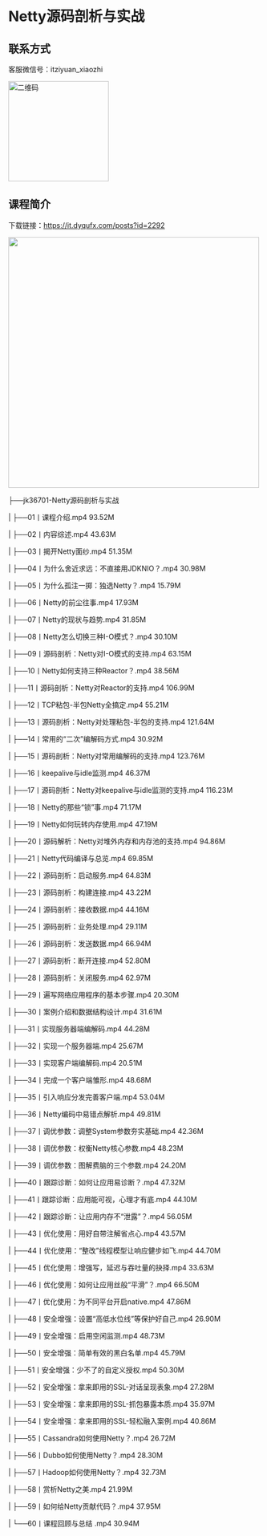 # Netty源码剖析与实战

## 联系方式

客服微信号：itziyuan_xiaozhi

<img src="https://ziyuanyun.oss-cn-guangzhou.aliyuncs.com/common/20240614073449/666b82192834a.jpg" width="200" height="200" alt="二维码">

## 课程简介

下载链接：https://it.dyqufx.com/posts?id=2292

<img src="https://ziyuanyun.oss-cn-guangzhou.aliyuncs.com/yun/20240515183806/6644908e7eed3.jpg" width="500" alt="">

  ├──jk36701-Netty源码剖析与实战 

 | ├──01丨课程介绍.mp4 93.52M

 | ├──02丨内容综述.mp4 43.63M

 | ├──03丨揭开Netty面纱.mp4 51.35M

 | ├──04丨为什么舍近求远：不直接用JDKNIO？.mp4 30.98M

 | ├──05丨为什么孤注一掷：独选Netty？.mp4 15.79M

 | ├──06丨Netty的前尘往事.mp4 17.93M

 | ├──07丨Netty的现状与趋势.mp4 31.85M

 | ├──08丨Netty怎么切换三种I-O模式？.mp4 30.10M

 | ├──09丨源码剖析：Netty对I-O模式的支持.mp4 63.15M

 | ├──10丨Netty如何支持三种Reactor？.mp4 38.56M

 | ├──11丨源码剖析：Netty对Reactor的支持.mp4 106.99M

 | ├──12丨TCP粘包-半包Netty全搞定.mp4 55.21M

 | ├──13丨源码剖析：Netty对处理粘包-半包的支持.mp4 121.64M

 | ├──14丨常用的“二次”编解码方式.mp4 30.92M

 | ├──15丨源码剖析：Netty对常用编解码的支持.mp4 123.76M

 | ├──16丨keepalive与idle监测.mp4 46.37M

 | ├──17丨源码剖析：Netty对keepalive与idle监测的支持.mp4 116.23M

 | ├──18丨Netty的那些“锁”事.mp4 71.17M

 | ├──19丨Netty如何玩转内存使用.mp4 47.19M

 | ├──20丨源码解析：Netty对堆外内存和内存池的支持.mp4 94.86M

 | ├──21丨Netty代码编译与总览.mp4 69.85M

 | ├──22丨源码剖析：启动服务.mp4 64.83M

 | ├──23丨源码剖析：构建连接.mp4 43.22M

 | ├──24丨源码剖析：接收数据.mp4 44.16M

 | ├──25丨源码剖析：业务处理.mp4 29.11M

 | ├──26丨源码剖析：发送数据.mp4 66.94M

 | ├──27丨源码剖析：断开连接.mp4 52.80M

 | ├──28丨源码剖析：关闭服务.mp4 62.97M

 | ├──29丨遍写网络应用程序的基本步骤.mp4 20.30M

 | ├──30丨案例介绍和数据结构设计.mp4 31.61M

 | ├──31丨实现服务器端编解码.mp4 44.28M

 | ├──32丨实现一个服务器端.mp4 25.67M

 | ├──33丨实现客户端编解码.mp4 20.51M

 | ├──34丨完成一个客户端雏形.mp4 48.68M

 | ├──35丨引入响应分发完善客户端.mp4 53.04M

 | ├──36丨Netty编码中易错点解析.mp4 49.81M

 | ├──37丨调优参数：调整System参数夯实基础.mp4 42.36M

 | ├──38丨调优参数：权衡Netty核心参数.mp4 48.23M

 | ├──39丨调优参数：图解费脑的三个参数.mp4 24.20M

 | ├──40丨跟踪诊断：如何让应用易诊断？.mp4 47.32M

 | ├──41丨跟踪诊断：应用能可视，心理才有底.mp4 44.10M

 | ├──42丨跟踪诊断：让应用内存不“泄露”？.mp4 56.05M

 | ├──43丨优化使用：用好自带注解省点心.mp4 43.57M

 | ├──44丨优化使用：“整改”线程模型让响应健步如飞.mp4 44.70M

 | ├──45丨优化使用：增强写，延迟与吞吐量的抉择.mp4 33.63M

 | ├──46丨优化使用：如何让应用丝般“平滑”？.mp4 66.50M

 | ├──47丨优化使用：为不同平台开启native.mp4 47.86M

 | ├──48丨安全增强：设置“高低水位线”等保护好自己.mp4 26.90M

 | ├──49丨安全增强：启用空闲监测.mp4 48.73M

 | ├──50丨安全增强：简单有效的黑白名单.mp4 45.79M

 | ├──51丨安全增强：少不了的自定义授权.mp4 50.30M

 | ├──52丨安全增强：拿来即用的SSL-对话呈现表象.mp4 27.28M

 | ├──53丨安全增强：拿来即用的SSL-抓包暴露本质.mp4 35.97M

 | ├──54丨安全增强：拿来即用的SSL-轻松融入案例.mp4 40.86M

 | ├──55丨Cassandra如何使用Netty？.mp4 26.72M

 | ├──56丨Dubbo如何使用Netty？.mp4 28.30M

 | ├──57丨Hadoop如何使用Netty？.mp4 32.73M

 | ├──58丨赏析Netty之美.mp4 21.99M

 | ├──59丨如何给Netty贡献代码？.mp4 37.95M

 | └──60丨课程回顾与总结 .mp4 30.94M

  